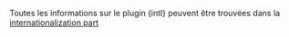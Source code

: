 Toutes les informations sur le plugin {intl} peuvent être trouvées dans la [internationalization part](../internationalization)